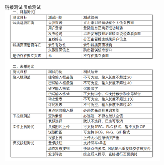 链接测试 表单测试
![image](https://github.com/Tiejingwu/XDU2020webpro/blob/master/img/%E5%BA%94%E7%94%A8%E6%B5%8B%E8%AF%951.png)
